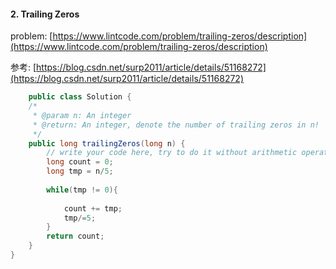 #### 2. Trailing Zeros  
problem: [https://www.lintcode.com/problem/trailing-zeros/description](https://www.lintcode.com/problem/trailing-zeros/description)  

参考: [https://blog.csdn.net/surp2011/article/details/51168272](https://blog.csdn.net/surp2011/article/details/51168272)  

```java  
    public class Solution {
    /*
     * @param n: An integer
     * @return: An integer, denote the number of trailing zeros in n!
     */
    public long trailingZeros(long n) {
        // write your code here, try to do it without arithmetic operators.
        long count = 0;
        long tmp = n/5;
        
        while(tmp != 0){
            
            count += tmp;
            tmp/=5;
        }
        return count;
    }
}
```